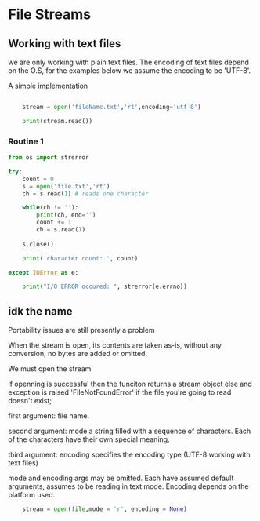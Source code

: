 # File Streams

## Working with text files

we are only working with plain text files. The encoding of text files depend on the O.S, for the examples below we assume the encoding to be 'UTF-8'.

A simple implementation

```python

    stream = open('fileName.txt','rt',encoding='utf-8')

    print(stream.read())

```

### Routine 1

```python
from os import strerror

try:
    count = 0
    s = open('file.txt','rt')
    ch = s.read(1) # reads one character

    while(ch != ''):
        print(ch, end='')
        count += 1
        ch = s.read(1)
    
    s.close()

    print('character count: ', count)

except IOError as e:

    print("I/O ERROR occured: ", strerror(e.errno))
```

## idk the name

Portability issues are still presently a problem

When the stream is open, its contents are taken as-is, without any conversion, no bytes are added or omitted.

We must open the stream

if openning is successful then the funciton returns a stream object
else and exception is raised
    'FileNotFoundError' if the file you're going to read doesn't exist;

first argument: file name.

second argument: mode
    a string filled with a sequence of characters. Each of the characters have their own special meaning.

third argument: encoding
    specifies the encoding type
        (UTF-8 working with text files)

mode and encoding args may be omitted. Each have assumed default arguments, assumes to be reading in text mode. Encoding depends on the platform used.

```python
    stream = open(file,mode = 'r', encoding = None)
```
